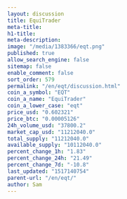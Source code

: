 ```yaml
---
layout: discussion
title: EquiTrader
meta-title: 
h1-title: 
meta-description: 
image: "/media/1383366/eqt.png"
published: true
allow_search_engine: false
sitemap: false
enable_comment: false
sort_order: 579
permalink: "/en/eqt/discussion.html"
coin_a_symbol: "EQT"
coin_a_name: "EquiTrader"
coin_a_lower_case: "eqt"
price_usd: "0.602321"
price_btc: "0.00005126"
24h_volume_usd: "37800.2"
market_cap_usd: "11212040.0"
total_supply: "11212040.0"
available_supply: "10112040.0"
percent_change_1h: "1.83"
percent_change_24h: "21.49"
percent_change_7d: "-10.8"
last_updated: "1517140754"
parent-url: "/en/eqt/"
author: Sam
---
```


